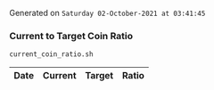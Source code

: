 Generated on `Saturday 02-October-2021 at 03:41:45`

### Current to Target Coin Ratio
`current_coin_ratio.sh`

Date|Current|Target|Ratio
---|---|---|---
